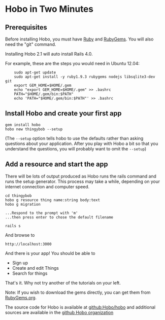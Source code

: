 # Hobo in Two Minutes

## Prerequisites

Before installing Hobo, you must have
[Ruby](http://www.ruby-lang.org/en/) and
[RubyGems](http://docs.rubygems.org/). You will also need the "git" command.

Installing Hobo 2.1 will auto install Rails 4.0.

For example, these are the steps you would need in Ubuntu 12.04:


        sudo apt-get update
        sudo apt-get install -y ruby1.9.3 rubygems nodejs libsqlite3-dev git
        export GEM_HOME=$HOME/.gem
        echo "export GEM_HOME=$HOME/.gem" >> .bashrc
        PATH="$HOME/.gem/bin:$PATH"
        echo 'PATH="$HOME/.gem/bin:$PATH"' >> .bashrc


## Install Hobo and create your first app

	gem install hobo
	hobo new thingybob --setup

(The `--setup` option tells hobo to use the defaults rather than
asking questions about your application.   After you play with
Hobo a bit so that you understand the questions, you will probably
want to omit the `--setup`)


## Add a resource and start the app

There will be lots of output produced as Hobo runs the rails command
and runs the setup generator. This process may take a while, depending
on your internet connection and computer speed.

	cd thingybob
	hobo g resource thing name:string body:text
	hobo g migration

	...Respond to the prompt with 'm'
	...then press enter to chose the default filename

	rails s

And browse to

	http://localhost:3000

And there is your app! You should be able to

* Sign up
* Create and edit Things
* Search for things

That's it. Why not try another of the tutorials on your left.

Note: If you wish to download the gems directly, you can get them from
[RubyGems.org](http://rubygems.org).

The source code for Hobo is available at [github:Hobo/hobo](http://github.com/Hobo/hobo) and additional sources are available in the [github Hobo organization](https://github.com/Hobo)


